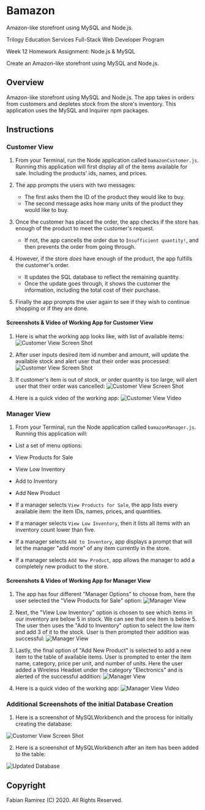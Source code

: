 # Bamazon
Amazon-like storefront using MySQL and Node.js.

Trilogy Education Services Full-Stack Web Developer Program

Week 12 Homework Assignment: Node.js & MySQL

Create an Amazon-like storefront using MySQL and Node.js.

## Overview

Amazon-like storefront using MySQL and Node.js. The app takes in orders from customers and depletes stock from the store's inventory.  This application uses the MySQL and Inquirer npm packages.

## Instructions

### Customer View

1. From your Terminal, run the Node application called `bamazonCustomer.js`. Running this application will first display all of the items available for sale. Including the products' ids, names, and prices.

2. The app prompts the users with two messages:

    * The first asks them the ID of the product they would like to buy.
    * The second message asks how many units of the product they would like to buy.

3. Once the customer has placed the order, the app checks if the store has enough of the product to meet the customer's request.

    * If not, the app cancells the order due to  `Insufficient quantity!`, and then prevents the order from going through.

4. However, if the store _does_ have enough of the product, the app fulfills the customer's order.
    * It updates the SQL database to reflect the remaining quantity.
    * Once the update goes through, it shows the customer the information, including the total cost of their purchase.
    
5. Finally the app prompts the user again to see if they wish to continue shopping or if they are done.


#### Screenshots & Video of Working App for Customer View

1. Here is what the working app looks like, with list of available items:
![Customer View Screen Shot](images/bamazonfirst.png)

2. After user inputs desired item id number and amount, will update the available stock and alert user that their order was processed:
![Customer View Screen Shot](images/bamazonsecond.png)

3. If customer's item is out of stock, or order quantity is too large, will alert user that their order was cancelled:
![Customer View Screen Shot](images/bamazonthird.png)

4. Here is a quick video of the working app:
![Customer View Video](images/bamazonCustomer.gif)



### Manager View

1. From your Terminal, run the Node application called `bamazonManager.js`. Running this application will:

* List a set of menu options:

* View Products for Sale

* View Low Inventory

* Add to Inventory

* Add New Product

* If a manager selects `View Products for Sale`, the app lists every available item: the item IDs, names, prices, and quantities.

* If a manager selects `View Low Inventory`, then it lists all items with an inventory count lower than five.

* If a manager selects `Add to Inventory`, app displays a prompt that will let the manager "add more" of any item currently in the store.

* If a manager selects `Add New Product`, app allows the manager to add a completely new product to the store.

#### Screenshots & Video of Working App for Manager View

1. The app has four different "Manager Options" to choose from, here the user selected the "View Products for Sale" option:
![Manager View](images/bmanagerfirst.png)

2. Next, the "View Low Inventory" option is chosen to see which items in our inventory are below 5 in stock. We can see that one item is below 5. The user then uses the "Add to Inventory" option to select the low item and add 3 of it to the stock. User is then prompted their addition was successful:
![Manager View](images/bmanagersecond.png) 

3. Lastly, the final option of "Add New Product" is selected to add a new item to the table of available items. User is prompted to enter the item name, category, price per unit, and number of units. Here the user added a Wireless Headset under the category "Electronics" and is alerted of the successful addition:
![Manager View](images/bmanagerthird.png)

4. Here is a quick video of the working app:
![Manager View Video](images/bamazonManager.gif)

### Additional Screenshots of the initial Database Creation

1. Here is a screenshot of MySQLWorkbench and the process for initially creating the database:

![Customer View Screen Shot](images/bamazonmysql.png)

2. Here is a screenshot of MySQLWorkbench after an item has been added to the table:

![Updated Database](images/bmanagermysql.png)


## Copyright

Fabian Ramirez (C) 2020. All Rights Reserved.